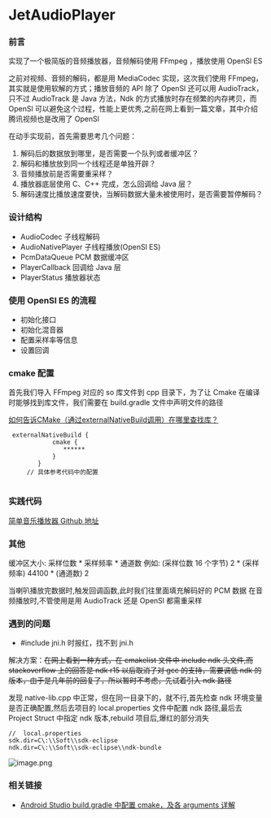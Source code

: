 # JetAudioPlayer
### 前言
实现了一个极简版的音频播放器，音频解码使用 FFmpeg ，播放使用 OpenSl ES

之前对视频、音频的解码，都是用 MediaCodec 实现，这次我们使用 FFmpeg，其实就是使用软解的方式；播放音频的 API 除了 OpenSl 还可以用 AudioTrack，只不过 AudioTrack 是 Java 方法，Ndk 的方式播放时存在频繁的内存拷贝，而 OpenSl 可以避免这个过程，性能上更优秀,之前在网上看到一篇文章，其中介绍腾讯视频也是改用了 OpenSl 

在动手实现前，首先需要思考几个问题：
1. 解码后的数据放到哪里，是否需要一个队列或者缓冲区？
2. 解码和播放放到同一个线程还是单独开辟？
3. 音频播放前是否需要重采样？
4. 播放器底层使用 C、C++ 完成，怎么回调给 Java 层？
5. 解码速度比播放速度要快，当解码数据大量未被使用时，是否需要暂停解码？

### 设计结构
* AudioCodec 子线程解码
* AudioNativePlayer 子线程播放(OpenSl ES)
* PcmDataQueue   PCM 数据缓冲区
* PlayerCallback  回调给 Java 层
* PlayerStatus 播放器状态


### 使用 OpenSl ES 的流程
* 初始化接口
* 初始化混音器
* 配置采样率等信息
* 设置回调


### cmake 配置
首先我们导入 FFmpeg 对应的 so 库文件到 cpp 目录下，为了让 Cmake 在编译时能够找到库文件，我们需要在 build.gradle 文件中声明文件的路径

[如何告诉CMake（通过externalNativeBuild调用）在哪里查找库？](https://www.5axxw.com/questions/content/48qvwy)

```
 externalNativeBuild {
            cmake {
               ******
            }
        }
     // 具体参考代码中的配置   
        
```

### 实践代码
[简单音乐播放器 Github 地址](https://github.com/maokai1229/JetAudioPlayer)

### 其他
缓冲区大小: 采样位数 * 采样频率 * 通道数
例如: (采样位数 16 个字节) 2 * (采样频率) 44100 * (通道数) 2  

当喇叭播放完数据时,触发回调函数,此时我们往里面填充解码好的 PCM 数据
在音频播放时,不管使用是用 AudioTrack 还是 OpenSl 都需重采样


### 遇到的问题
* #include jni.h  时报红，找不到 jni.h 

解决方案：~~在网上看到一种方式，在 cmakelist 文件中 include ndk 头文件,而 stackoverflow 上的回答是 ndk r15 以后取消了对 gcc 的支持，需要调低 ndk 的版本，由于是几年前的回复了，所以暂时不考虑，先试着引入 ndk 路径~~

发现 native-lib.cpp 中正常，但在同一目录下的，就不行,首先检查 ndk 环境变量是否正确配置,然后去项目的 local.properties 文件中配置 ndk 路径,最后去 Project Struct 中指定 ndk 版本,rebuild 项目后,爆红的部分消失

```
//  local.properties
sdk.dir=C\:\\Soft\\sdk-eclipse
ndk.dir=C\:\\Soft\\sdk-eclipse\\ndk-bundle
```
![image.png](https://upload-images.jianshu.io/upload_images/5639648-cde205da45acad9c.png?imageMogr2/auto-orient/strip%7CimageView2/2/w/720)


### 相关链接
* [Android Studio build.gradle 中配置 cmake，及各 arguments 详解
](https://blog.csdn.net/afei__/article/details/81271594)
